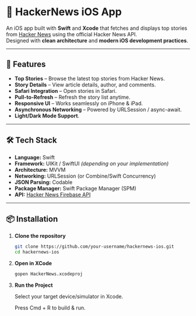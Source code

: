 # 📱 HackerNews iOS App

An iOS app built with **Swift** and **Xcode** that fetches and displays top stories from [Hacker News](https://news.ycombinator.com/) using the official Hacker News API.  
Designed with **clean architecture** and **modern iOS development practices**.

---

## 🚀 Features

- **Top Stories** – Browse the latest top stories from Hacker News.
- **Story Details** – View article details, author, and comments.
- **Safari Integration** – Open stories in Safari.
- **Pull-to-Refresh** – Refresh the story list anytime.
- **Responsive UI** – Works seamlessly on iPhone & iPad.
- **Asynchronous Networking** – Powered by URLSession / async-await.
- **Light/Dark Mode Support**.

---

## 🛠️ Tech Stack

- **Language:** Swift
- **Framework:** UIKit / SwiftUI *(depending on your implementation)*
- **Architecture:** MVVM
- **Networking:** URLSession (or Combine/Swift Concurrency)
- **JSON Parsing:** Codable
- **Package Manager:** Swift Package Manager (SPM)
- **API:** [Hacker News Firebase API](https://github.com/HackerNews/API)

---

## 📦 Installation

1. **Clone the repository**
   ```bash
   git clone https://github.com/your-username/hackernews-ios.git
   cd hackernews-ios

2. **Open in XCode**
   ```bash
   gopen HackerNews.xcodeproj

3. **Run the Project**
   
   Select your target device/simulator in Xcode.

   Press Cmd + R to build & run.
